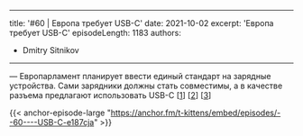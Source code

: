 
---
title: '#60 | Европа требует USB-C'
date: 2021-10-02
excerpt: 'Европа требует USB-C'
episodeLength: 1183
authors:
  - Dmitry Sitnikov
---

— Европарламент планирует ввести единый стандарт на зарядные устройства. Сами зарядники должны стать совместимы, а в качестве разъема предлагают использовать USB-C [[1](https://www.xda-developers.com/eu-plans-common-phone-charger/)] [[2](https://ec.europa.eu/commission/presscorner/detail/en/QANDA_21_4614)] [[3](https://www.nytimes.com/2021/09/08/climate/recycling-california.html)]

{{< anchor-episode-large "https://anchor.fm/t-kittens/embed/episodes/--60----USB-C-e187cja" >}}
